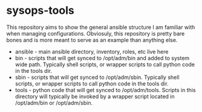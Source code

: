 # sysops-tools

This repository aims to show the general ansible structure I am familiar with when managing configurations. 
Obviosuly, this repository is pretty bare bones and is more meant to serve as an example than anything else.

* ansible - main ansible directory, inventory, roles, etc live here
* bin - scripts that will get synced to /opt/adm/bin and added to system wide path. Typically shell scripts, or wrapper scripts to call python code in the tools dir.
* sbin - scripts that will get synced to /opt/adm/sbin. Typically shell scripts, or wrapper scripts to call python code in the tools dir.
* tools - python code that will get synced to /opt/adm/tools. Scripts in this directory will typically be invoked by a wrapper script located in /opt/adm/bin or /opt/adm/sbin.
